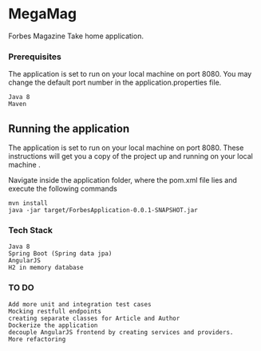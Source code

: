 # MegaMag

Forbes Magazine Take home application.

### Prerequisites
The application is set to run on your local machine on port 8080.
You may change the default port number in the application.properties file.

```
Java 8
Maven
```

## Running the application

The application is set to run on your local machine on port 8080.
These instructions will get you a copy of the project up and running on your local machine .

Navigate inside the application folder, where the pom.xml file lies and execute the following commands


```
mvn install
java -jar target/ForbesApplication-0.0.1-SNAPSHOT.jar
```

### Tech Stack

```
Java 8
Spring Boot (Spring data jpa)
AngularJS
H2 in memory database
```

### TO DO

```
Add more unit and integration test cases
Mocking restfull endpoints
creating separate classes for Article and Author
Dockerize the application
decouple AngularJS frontend by creating services and providers.
More refactoring
```